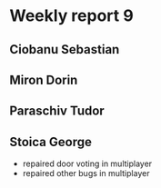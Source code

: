 # Weekly report 9

## Ciobanu Sebastian

## Miron Dorin

## Paraschiv Tudor

## Stoica George
* repaired door voting in multiplayer
* repaired other bugs in multiplayer
